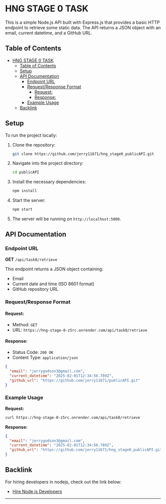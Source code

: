 # HNG STAGE 0 TASK

This is a simple Node.js API built with Express.js that provides a basic HTTP endpoint to retrieve some static data. The API returns a JSON object with an email, current datetime, and a GitHub URL.

## Table of Contents

- [HNG STAGE 0 TASK](#hng-stage-0-task)
  - [Table of Contents](#table-of-contents)
  - [Setup](#setup)
  - [API Documentation](#api-documentation)
    - [Endpoint URL](#endpoint-url)
    - [Request/Response Format](#requestresponse-format)
      - [Request:](#request)
      - [Response:](#response)
    - [Example Usage](#example-usage)
  - [Backlink](#backlink)

## Setup

To run the project locally:

1. Clone the repository:
    ```bash
    git clone https://github.com/jerry11671/hng_stage0_publicAPI.git
    ```

2. Navigate into the project directory:
    ```bash
    cd publicAPI
    ```

3. Install the necessary dependencies:
    ```bash
    npm install
    ```

4. Start the server:
    ```bash
    npm start
    ```

5. The server will be running on `http://localhost:5000`.

## API Documentation

### Endpoint URL

**GET** `/api/task0/retrieve`

This endpoint returns a JSON object containing:
- Email
- Current date and time (ISO 8601 format)
- GitHub repository URL

### Request/Response Format

#### Request:

- Method: `GET`
- URL: `https://hng-stage-0-z5rc.onrender.com/api/task0/retrieve`

#### Response:

- Status Code: `200 OK`
- Content Type: `application/json`

```json
{
  "email": "jerrygodson3@gmail.com",
  "current_datetime": "2025-02-01T12:34:56.789Z",
  "github_url": "https://github.com/jerry11671/publicAPI.git"
}
```

### Example Usage

**Request:**

```bash
curl https://hng-stage-0-z5rc.onrender.com/api/task0/retrieve
```

**Response:**

```json
{
  "email": "jerrygodson3@gmail.com",
  "current_datetime": "2025-02-01T12:34:56.789Z",
  "github_url": "https://github.com/jerry11671/hng_stage0_publicAPI.git"
}
```

## Backlink

For hiring developers in nodejs, check out the link below:

- [Hire Node.js Developers](https://hng.tech/hire/nodejs-developers)

---
